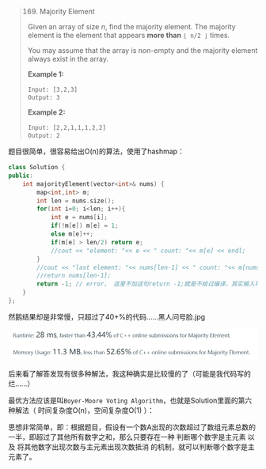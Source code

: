 > 169. Majority Element
>
> Given an array of size *n*, find the majority element. The majority element is the element that appears **more than** `⌊ n/2 ⌋` times.
>
> You may assume that the array is non-empty and the majority element always exist in the array.
>
> **Example 1:**
>
> ```
> Input: [3,2,3]
> Output: 3
> ```
>
> **Example 2:**
>
> ```
> Input: [2,2,1,1,1,2,2]
> Output: 2
> ```

题目很简单，很容易给出O(n)的算法，使用了hashmap：

```cpp
class Solution {
public:
    int majorityElement(vector<int>& nums) {
        map<int,int> m;
        int len = nums.size();
        for(int i=0; i<len; i++){
            int e = nums[i];
            if(!m[e]) m[e] = 1;
            else m[e]++;
            if(m[e] > len/2) return e;
            //cout << "element: "<< e << " count: "<< m[e] << endl;
        }
        //cout << "last element: "<< nums[len-1] << " count: "<< m[nums[len-1]] << endl;
        //return nums[len-1];
        return -1; // error， 这里不加这句return -1;就是不给过编译，其实输入符合题目要求的话，程序执行时候不可能走到这里的；不过毕竟编译时候也不知道程序输入是什么，所以报错也是"cc1plus: some warnings being treated as errors"，这编译器算是对程序比较严格了……
    }
};
```

然鹅结果却是非常慢，只超过了40+%的代码……黑人问号脸.jpg

![](./assets/submitResult169.png)

后来看了解答发现有很多种解法，我这种确实是比较慢的了（可能是我代码写的烂……）

最优方法应该是叫`Boyer-Moore Voting Algorithm`，也就是Solution里面的第六种解法（ 时间复杂度O(n)，空间复杂度O(1) ）：

思想非常简单，即：根据题目，假设有一个数A出现的次数超过了数组元素总数的一半，即超过了其他所有数字之和，那么只要存在一种 判断哪个数字是主元素 以及 将其他数字出现次数与主元素出现次数抵消 的机制，就可以判断哪个数字是主元素了。

